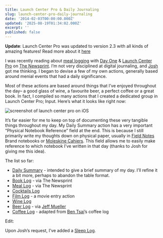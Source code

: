 ```yaml
---
title: Launch Center Pro & Daily Journaling
slug: launch-center-pro-daily-journaling
date: '2014-02-03T00:00:00.000Z'
updated: '2025-08-19T01:34:02.000Z'
excerpt: ''
published: false
---
```

**Update**: Launch Center Pro was updated to version 2.3 with all kinds of amazing features! Read more about it [here](/archive/launch-center-pro-updated)

I was recently reading about [meal logging](https://thenewsprint.co/blog/launch-center-pro-action-to-log-meals/) with [Day One](https://dayoneapp.com/) & [Launch Center Pro](https://contrast.co/launch-center-pro/) on [The Newsprint](https://thenewsprint.co). I’m not very disciplined at digital journaling, and [Josh](https://twitter.com/joshuaginter) got me thinking. I began to devise a few of my own actions, generally based around menial events that had a daily significance.

Most of these actions are based around things that I’ve enjoyed throughout the day– a good glass of wine, a favourite beer, a perfect coffee or a great book. In fact, I compiled so many actions that I created a dedicated group in Launch Center Pro; Input. Here’s what it looks like right now:

![screenshot of launch center pro on iOS](https://jwie.be/img/archive/lcp-daily.png')

It’s far easier for me to keep on top of documenting these very tangible things throughout my day. My Daily Summary action has a very important “Physical Notebook Reference” field at the end. This is because I still primarily write my thoughts down on physical paper, usually in [Field Notes](http://fieldnotesbrand.com) Brand notebooks or [Moleskine Cahiers](http://shop.moleskine.com/en-us/notebooks-journals/cahier/). This field allows me to easily make reference to which notebook I’ve written in that day (thanks to Josh for giving me this idea).

The list so far:

* [Daily Summary](http://launchcenterpro.com/5gc7mm) - intended to give a brief summary of my day. I’ll refine it a bit more, perhaps to abandon the table format.
* [Book Log](http://launchcenterpro.com/k9k19d) - via The Newsprint
* [Meal Log](http://launchcenterpro.com/4nszwt) - via The Newsprint
* [Cocktails Log](http://launchcenterpro.com/jpbqrv)
* [Film Log](http://launchcenterpro.com/4k5z63) - a movie entry action
* [Wine Log](http://launchcenterpro.com/hs5rtm)
* [Beer Log](http://launchcenterpro.com/90gtdq) - via [Jeff Mueller](http://jeffmueller.net/post/77956163976/beer-journaling-with-day-one-and-launch-center-pro)
* [Coffee Log](http://launchcenterpro.com/hpn81v) - adapted from [Ben Tsai](http://bentsai.wordpress.com/2014/02/26/day-one-templates-using-launch-center-pro/)’s coffee log

Edit:

Upon Josh’s request, I’ve added a [Sleep Log](http://launchcenterpro.com/m6yyt9).
